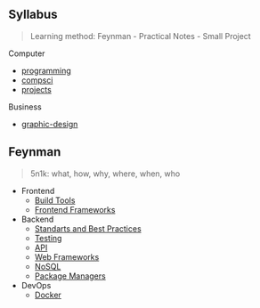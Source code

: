 ## Syllabus

> Learning method: Feynman - Practical Notes - Small Project

Computer
- [programming](./syllabus/programming.md)
- [compsci](./syllabus/compsci-roadmap.md)
- [projects](./syllabus/projects.md)

Business
- [graphic-design](./syllabus/graphic-design.md)

## Feynman

> 5n1k: what, how, why, where, when, who

- Frontend
  - [Build Tools](./feynman/frontend/build-tools.md)
  - [Frontend Frameworks](./feynman/frontend/frameworks.md)
- Backend
  - [Standarts and Best Practices](./feynman/backend/standarts-best-practices.md)
  - [Testing](./feynman/backend/testing.md)
  - [API](./feynman/backend/api.md)
  - [Web Frameworks](./feynman/backend/web-framework.md)
  - [NoSQL](./feynman/backend/no-sql.md)
  - [Package Managers](./feynman/backend/package-managers.md)
- DevOps
  - [Docker](./feynman/devops/docker.md)
